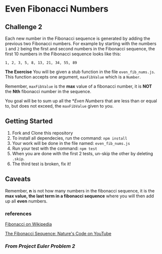 # Even Fibonacci Numbers

## Challenge 2

Each new number in the Fibonacci sequence is generated by adding the previous two Fibonacci numbers. For example by starting with the numbers `1` and `2` being the first and second numbers in the Fibonacci sequence, the first 10 numbers in the Fibonacci sequence looks like this:

```
1, 2, 3, 5, 8, 13, 21, 34, 55, 89
```

**The Exercise**
You will be given a stub function in the file `even_fib_nums.js`. This function accepts one argument, `maxFibValue` which is a `Number`.

Remember, `maxFibValue` is the **max** value of a fibonacci number, it is **NOT** the **Nth** fibonacci number in the sequence.

You goal will be to sum up all the **Even Numbers* that are less than or equal to, but does not exceed, the `maxFibValue` given to you.

## Getting Started
1. Fork and Clone this repository
2. To install all dependecies, run the command: `npm install`
3. Your work will be done in the file named: `even_fib_nums.js`
4. Run your test with the command: `npm test`
5. When you are done with the first 2 tests, un-skip the other by deleting `.skip`.
6. The third test is broken, fix it!

## Caveats


Remember, **n** is not how many numbers in the fibonacci sequence, it is the **max value, the last term in a fibonacci sequence** where you will then add up all **even** numbers.

### references
[Fibonacci on Wikipedia](http://en.wikipedia.org/wiki/Fibonacci_number)

[The Fibonacci Sequence: Nature's Code on YouTube](https://www.youtube.com/watch?v=wTlw7fNcO-0)

### _From Project Euler Problem 2_
